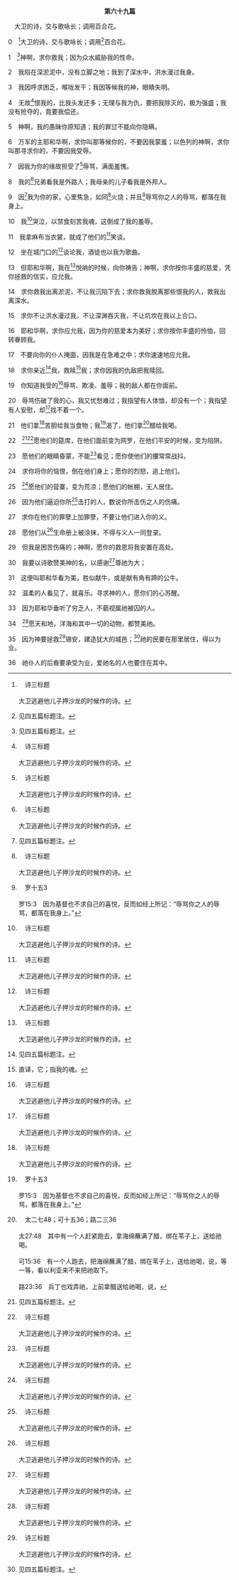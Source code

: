 <p style="text-align:center;font-weight:bold;">第六十九篇</p>

<a name="0">

<span id="spsm">　大卫的诗，交与歌咏长；调用百合花。

0　[^a]大卫的诗，交与歌咏长；调用[^1]百合花。

[^1]:见四五篇标题注。

[^a]:　诗三标题<br><br>大卫逃避他儿子押沙龙的时候作的诗。

1　[^1]神啊，求你救我；因为众水威胁我的性命。

[^1]:六九篇论到受苦的基督，由受苦的大卫所预表；七二篇论到作王的基督，由作王的所罗门所预表。本篇详细地描绘基督的苦难：基督无故地为多人所恨(4上，约十五25)；祂为神的缘故遭人辱骂(7上，9下，罗十五3)；祂为神的家，心里焦急，如同火烧(9上，约二17)；祂多受苦难，无人体恤(29上，19～20，约十六32)；祂哭泣求神救祂脱离死(10，13～17，1～2，来五7)；祂在十字架上受苦时，人拿苦胆给祂当食物(21上，太二七34)；祂在十字架上渴了，人拿醋给祂喝(21下，约十九28～30)；祂为神所击打并击伤(26，赛五三10上)；祂为一个门徒所卖(25，徒一16～20上)。基督在地上经过由大卫的苦难所预表受苦的生活之后，就升到诸天之上，如今在那里作王掌权，由所罗门所预表。

2　我陷在深淤泥中，没有立脚之地；我到了深水中，洪水漫过我身。

3　我因呼求困乏，喉咙发干；我因等候我的神，眼睛失明。

4　无故[^a]恨我的，比我头发还多；无理与我为仇，要把我除灭的，极为强盛；我没有抢夺的，竟要我偿还。

[^a]:　诗三五19；约十五25<br><br>诗35:19　求你不让那无理与我为仇的，向我夸耀；不让那无故恨我的，向我挤眼。<br><br>约15:25　这不过是要应验他们律法上所写的话：“他们无故地恨我。”

5　神啊，我的愚昧你原知道；我的罪愆不能向你隐瞒。

6　万军的主耶和华啊，求你叫那等候你的，不要因我蒙羞；以色列的神啊，求你叫那寻求你的，不要因我受辱。

7　因我为你的缘故担受了[^a]辱骂，满面羞愧。

[^a]:　诗六九9；耶十五15；罗十五3<br><br>诗69:9　因我为你的家，心里焦急，如同火烧；并且辱骂你之人的辱骂，都落在我身上。<br><br>耶15:15　耶和华啊，你是知道的；求你记念我，眷顾我，向逼迫我的人为我报仇。不要向他们恒久忍耐，以致把我取去；要知道我为你的缘故，担受了凌辱。<br><br>罗15:3　因为基督也不求自己的喜悦，反而如经上所记：“辱骂你之人的辱骂，都落在我身上。”

8　我的[^a]兄弟看我是外路人；我母亲的儿子看我是外邦人。

[^a]:　参伯十九13；约七5；一11<br><br>伯19:13　祂使我的弟兄远离我，使认识我的，全然与我生疏。<br><br>约7:5　原来连祂的兄弟也不信入祂。<br><br>约1:11　祂到自己的地方来，自己的人却不接受祂。

9　因[^1]我为你的家，心里焦急，如同[^a]火烧；并且[^b]辱骂你之人的辱骂，都落在我身上。

[^1]:直译，为你的家所发的热心，将我吞尽。

[^a]:　诗一一九139；约二17<br><br>诗119:139　我心里焦急，如同火烧，因我的敌人忘记了你的言语。<br><br>约2:17　祂的门徒就想起经上记着：“我为你的家，心里焦急，如同火烧。”

[^b]:　罗十五3<br><br>罗15:3　因为基督也不求自己的喜悦，反而如经上所记：“辱骂你之人的辱骂，都落在我身上。”

10　我[^a]哭泣，以禁食刻苦我魂，这倒成了我的羞辱。

[^a]:　参来五7<br><br>来5:7　基督在肉身的日子，强烈地哭号，流泪向那能救祂出死的，献上祈祷和恳求，因祂的虔诚，就蒙了垂听；

11　我拿麻布当衣裳，就成了他们的[^a]笑谈。

[^a]:　诗四四14；耶二四9<br><br>诗44:14　你使我们在列国中成了笑谈，使众民向我们摇头。<br><br>耶24:9　我必使他们在地上万国中令人惊恐，使他们遭遇灾祸，在我赶逐他们到的各处，成为凌辱、笑谈、讥刺、咒诅。

12　坐在城门口的[^a]谈论我，酒徒也以我为歌曲。

[^a]:　路二34<br><br>路2:34　西面给他们祝福，又对孩子的母亲马利亚说，看哪，这孩子被立，是要叫以色列中许多人跌倒，许多人兴起，又要成为受人反对的标记，

13　但耶和华啊，我在[^a]悦纳的时候，向你祷告；神啊，求你按你丰盛的慈爱，凭你拯救的信实，应允我。

[^a]:　赛四九8；五六7；林后六2<br><br>赛49:8　耶和华如此说，在悦纳的时候，我应允了你；在拯救的日子，我济助了你；我要保护你，使你作众民的约，复兴遍地，使人承受荒凉之地为业；<br><br>赛56:7　我必领他们到我的圣山，使他们在我祷告的殿中喜乐；他们的燔祭和平安祭，在我祭坛上必蒙悦纳；因我的殿必称为万民祷告的殿。<br><br>林后6:2　因为祂说，“在悦纳的时候，我应允了你；在拯救的日子，我济助了你。”看哪，现在正是最可蒙悦纳的时候；看哪，现在正是拯救的日子。

14　求你救我出离淤泥，不让我沉陷下去；求你救我脱离那些恨我的人，救我出离深水。

15　求你不让洪水漫过我，不让深渊吞灭我，不让坑坎在我以上合口。

16　耶和华啊，求你应允我，因为你的慈爱本为美好；求你按你丰盛的怜恤，回转眷顾我。

17　不要向你的仆人掩面，因我是在急难之中；求你速速地应允我。

18　求你亲近[^1]我，救赎[^2]我；求你因我的仇敌把我赎回。

[^1]:直译，我的魂。

[^2]:直译，它；指我的魂。

19　你知道我受的[^a]辱骂、欺凌、羞辱；我的敌人都在你面前。

[^a]:　诗二二6；来十二2<br><br>诗22:6　但我是虫，不是人，是众人所羞辱，百姓所藐视的。<br><br>来12:2　望断以及于耶稣，就是我们信心的创始者与成终者；祂为那摆在前面的喜乐，就轻看羞辱，忍受了十字架，便坐在神宝座的右边。

20　辱骂伤破了我的心，我又忧愁难过；我指望有人体恤，却没有一个；我指望有人安慰，却[^a]找不着一个。

[^a]:　参约十六32；提后四16<br><br>约16:32　看哪，时候将到，且是已经到了，你们要分散，各归自己的地方去，留下我独自一人；其实我不是独自一人，因为有父与我同在。<br><br>提后4:16　我初次申诉的时候，没有人在旁支持我，众人都离弃我；但愿这罪不归与他们。

21　他们拿[^a]苦胆给我当食物；我[^b]渴了，他们拿[^c]醋给我喝。

[^a]:　太二七34<br><br>太27:34　他们拿苦胆调和的酒给祂喝。祂尝了，就不肯喝。

[^b]:　约十九28<br><br>约19:28　这事以后，耶稣知道各样的事已经成就，为要成就经书，就说，我渴了。

[^c]:　太二七48；可十五36；路二三36<br><br>太27:48　其中有一个人赶紧跑去，拿海绵蘸满了醋，绑在苇子上，送给祂喝。<br><br>可15:36　有一个人跑去，把海绵蘸满了醋，绑在苇子上，送给祂喝，说，等一等，看以利亚来不来把祂取下。<br><br>路23:36　兵丁也戏弄祂，上前拿醋送给祂喝，说，

22　[^1][^a]愿他们的筵席，在他们面前变为网罗，在他们平安的时候，变为陷阱。

[^1]:22～24和27～28节，是诗人从他对仇敌复杂情绪而有的发表。见三7注1。

[^a]:　22～23：罗十一9～10<br><br>罗11:9　大卫也说，“愿他们的筵席成为陷阱，成为网罗，成为绊脚石，作对他们的报应；<br><br>罗11:10　愿他们的眼睛昏蒙，不能看见；愿你时常弯下他们的脊背。”

23　愿他们的眼睛昏蒙，不能[^a]看见；愿你使他们的腰常常战抖。

[^a]:　赛六9～10；太十三14<br><br>赛6:9　祂说，你去对这百姓说，你们听是要听见，却绝不领悟；看是要看见，却绝不晓得。<br><br>赛6:10　你要使这百姓心蒙脂油，耳朵发沉，眼睛封闭；恐怕他们眼睛看见，耳朵听见，心里领悟，回转过来，便得医治。<br><br>太13:14　在他们身上，应验了以赛亚的申言，说，“你们听是要听见，却绝不领悟；看是要看见，却绝看不透。

24　求你将你的恼恨，倒在他们身上；愿你的烈怒，追上他们。

25　[^a]愿他们的营寨，变为荒凉；愿他们的帐棚，无人居住。

[^a]:　参徒一20<br><br>徒1:20　因此诗篇上写着，“愿他的住处变为荒场，无人在内居住。”又说，“愿别人得他的监督职分。”

26　因为他们逼迫你所[^a]击打的人，数说你所击伤之人的伤痛。

[^a]:　赛五三4；10<br><br>赛53:4　祂诚然担当了我们的忧患，背负了我们的痛苦；我们却以为祂受责罚，被神击打苦待了。<br><br>赛53:10　耶和华却喜悦将祂压伤，使祂受痛苦。祂使自己成了为着罪的祭，祂必看见后裔，并且延长年日；耶和华所喜悦的事，必在祂手中亨通。

27　求你在他们的罪孽上加罪孽，不要让他们进入你的义。

28　愿他们从[^a]生命册上被涂抹，不得与义人一同登录。

[^a]:　出三二32～33；腓四3；启三5；十三8；二十12；15<br><br>出32:32　倘若如今你肯赦免他们的罪……不然，求你从你所写的册上涂抹我的名。<br><br>出32:33　耶和华对摩西说，谁得罪我，我就从我的册上涂抹谁的名。<br><br>腓4:3　是的，我也求你这真实同负一轭的，帮助她们；她们在福音上曾与我和革利免并我其余的同工一同努力，他们的名字都在生命册上。<br><br>启3:5　得胜的，必这样穿白衣；我也绝不从生命册上涂抹他的名，并且要在我父面前，和我父的众使者面前，承认他的名。<br><br>启13:8　凡住在地上，名字没有记在从创世以来被杀之羔羊生命册上的人，都要拜它。<br><br>启20:12　我又看见死了的，无论大小，都站在宝座前。案卷展开了，并且另有一卷展开，就是生命册。死了的都凭着这些案卷所记载的，照他们所行的受审判。<br><br>启20:15　无论谁在生命册上不见是记着的，就被扔在火湖里。

29　但我是困苦伤痛的；神啊，愿你的救恩将我安置在高处。

30　我要以诗歌赞美神的名，以感谢[^a]尊祂为大；

[^a]:　诗三四3；路一46；参来二12<br><br>诗34:3　你们要和我一同尊耶和华为大，一同高举祂的名。<br><br>路1:46　马利亚说，我魂尊主为大，<br><br>来2:12　“我要向我的弟兄宣告你的名，在召会中我要歌颂你。”

31　这便叫耶和华看为美，胜似献牛，或是献有角有蹄的公牛。

32　温柔的人看见了，就喜乐。寻求神的人，愿你们的心苏醒。

33　因为耶和华垂听了穷乏人，不藐视属祂被囚的人。

34　[^a]愿天和地，洋海和其中一切的动物，都赞美祂。

[^a]:　诗九六11；赛四九13<br><br>诗96:11　愿天喜乐，愿地欢腾；愿海和其中所充满的澎湃；<br><br>赛49:13　诸天哪，应当欢呼；大地啊，应当欢腾；众山哪，应当发声欢呼；因为耶和华已经安慰祂的百姓，也要怜恤祂困苦之民。

35　因为神要拯救[^a]锡安，建造犹大的城邑；[^1]祂的民要在那里居住，得以为业。

[^1]:祂的民，直译，他们。

[^a]:　诗五一18<br><br>诗51:18　求你按你的美意善待锡安，建造耶路撒冷的城墙。

36　祂仆人的后裔要承受为业，爱祂名的人也要住在其中。
